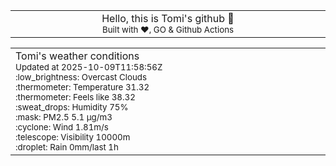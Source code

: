 
<div align="center">
<table>
<tbody>
<td align="center">
<img width="2000" height="0"><br>
Hello, this is Tomi's github 👋<br>
<sup>Built with ❤️, GO & Github Actions</sup><br>
<img width="2000" height="0">
</td>
</tbody>
</table>
</div>
<table>
<tbody>
<td align="left">
<img width="2000" height="0"><br>
Tomi's weather conditions<br>
<sup>Updated at 2025-10-09T11:58:56Z</sup><br>
<sup>:low_brightness: Overcast Clouds</sup><br>
<sup>:thermometer: Temperature 31.32 </sup><br>
<sup>:thermometer: Feels like 38.32</sup><br>
<sup>:sweat_drops: Humidity 75%</sup><br>
<sup>:mask: PM2.5 5.1 μg/m3</sup><br>
<sup>:cyclone: Wind 1.81m/s </sup><br>
<sup>:telescope: Visibility 10000m </sup><br>
<sup>:droplet: Rain 0mm/last 1h </sup><br>
<img width="2000" height="0">
</td>
<td align="left">
<img width="2000" height="0"><br>
<br>
<img width="2000" height="0">
</td>
</tbody>
</table>
</div>
    